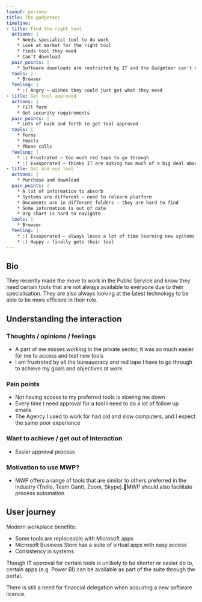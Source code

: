 ```yaml
---
layout: persona
title: The gadgeteer
timeline:
- title: Find the right tool
  actions: |
    * Needs specialist tool to do work 
    * Look at market for the right tool
    * Finds tool they need
    * Can't download
  pain_points: |
    * Software downloads are restricted by IT and the Gadgeteer can't download what they need
  tools: |
    * Browser
  feeling: |
    * :( Angry – wishes they could just get what they need
- title: Get tool approved
  actions: |
    * Fill form 
    * Get security requirements
  pain_points: |
    * Lots of back and forth to get tool approved
  tools: |
    * Forms
    * Emails
    * Phone calls
  feeling: |
    * :( Frustrated – too much red tape to go through
    * :( Exasperated – thinks IT are making too much of a big deal about this tool
- title: Get and use tool
  actions: |
    * Purchase and download
  pain_points: |
    * A lot of information to absorb
    * Systems are different – need to relearn platform
    * Documents are in different folders – they are hard to find
    * Some information is out of date 
    * Org chart is hard to navigate
  tools: |
    * Browser
  feeling: |
    * :( Exasperated – always loses a lot of time learning new systems
    * :) Happy – finally gets their tool
---
```


## Bio

They recently made the move to work in the Public Service and know they need certain tools that are not always available to everyone due to their specialisation. They are also always looking at the latest technology to be able to be more efficient in their role. 

## Understanding the interaction

### Thoughts / opinions / feelings

* A part of me misses working in the private sector, it was so much easier for me to access and test new tools
* I am frustrated by all the bureaucracy and red tape I have to go through to achieve my goals and objectives at work

### Pain points

* Not having access to my preferred tools is slowing me down
* Every time I need approval for a tool I need to do a lot of follow up emails
* The Agency I used to work for had old and slow computers, and I expect the same poor experience

### Want to achieve / get out of interaction

* Easier approval process

### Motivation to use MWP?

* MWP offers a range of tools that are similar to others preferred in the industry (Trello, Team Gantt, Zoom, Skype).MWP should also facilitate process automation

## User journey

Modern workplace benefits:

* Some tools are replaceable with Microsoft apps
* Microsoft Business Store has a suite of virtual apps with easy access 
* Consistency in systems

Though IT approval for certain tools is unlikely to be shorter or easier do to, certain apps (e.g. Power BI) can be available as part of the suite through the portal.

There is still a need for financial delegation when acquiring a new software licence. 
